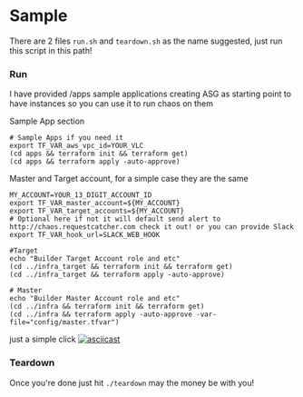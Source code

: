 # Sample 

There are 2 files `run.sh` and `teardown.sh` as the name suggested, just run this script in this path! 

### Run

I have provided /apps sample applications creating ASG as starting point to have instances so you can use it to run chaos on them

Sample App section
```$shell
# Sample Apps if you need it
export TF_VAR_aws_vpc_id=YOUR_VLC
(cd apps && terraform init && terraform get)
(cd apps && terraform apply -auto-approve)
```

Master and Target account, for a simple case they are the same

```$shell
MY_ACCOUNT=YOUR_13_DIGIT_ACCOUNT_ID
export TF_VAR_master_account=${MY_ACCOUNT}
export TF_VAR_target_accounts=${MY_ACCOUNT}
# Optional here if not it will default send alert to http://chaos.requestcatcher.com check it out! or you can provide Slack
export TF_VAR_hook_url=SLACK_WEB_HOOK

#Target
echo "Builder Target Account role and etc"
(cd ../infra_target && terraform init && terraform get)
(cd ../infra_target && terraform apply -auto-approve)

# Master
echo "Builder Master Account role and etc"
(cd ../infra && terraform init && terraform get)
(cd ../infra && terraform apply -auto-approve -var-file="config/master.tfvar")
```

just a simple click
[![asciicast](https://asciinema.org/a/27WE9BqbQqlpsdmq42v1pBoVr.png)](https://asciinema.org/a/27WE9BqbQqlpsdmq42v1pBoVr)

### Teardown

Once you're done just hit `./teardown` may the money be with you!